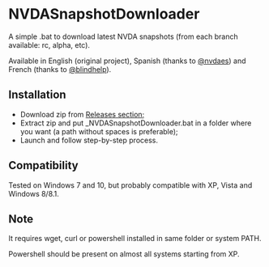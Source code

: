 # NVDASnapshotDownloader

A simple .bat to download latest NVDA snapshots (from each branch available: rc, alpha, etc).

Available in English (original project), Spanish (thanks to [@nvdaes][2]) and French (thanks to [@blindhelp][3]).

## Installation

* Download zip from [Releases section;][1]
* Extract zip and put _NVDASnapshotDownloader.bat in a folder where you want (a path without spaces is preferable);
* Launch and follow step-by-step process.

## Compatibility

Tested on Windows 7 and 10, but probably compatible with XP, Vista and Windows 8/8.1.

## Note

It requires wget, curl or powershell installed in same folder or system PATH.

Powershell should be present on almost all systems starting from XP.

[1]: https://github.com/ABuffEr/NVDASnapshotDownloader/releases
[2]: https://github.com/nvdaes
[3]: https://github.com/blindhelp
